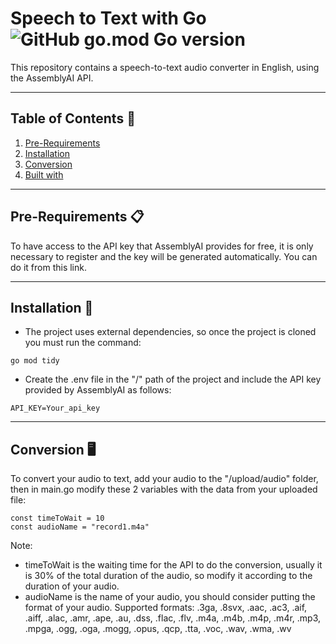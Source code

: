 # Speech to Text with Go ![GitHub go.mod Go version](https://img.shields.io/github/go-mod/go-version/ChrisCodeX/Speech-To-Text-Go)

This repository contains a speech-to-text audio converter in English, using the AssemblyAI API.

---

## **Table of Contents** 📖  
1. [Pre-Requirements](#pre-requirements-)
2. [Installation](#installation-)
3. [Conversion](#Conversion-desktop_computer)
4. [Built with](#websocket-)

---
## **Pre-Requirements** 📋  
To have access to the API key that AssemblyAI provides for free, it is only necessary to register and the key will be generated automatically. You can do it from this link.

---

## **Installation** 🔧 
- The project uses external dependencies, so once the project is cloned you must run the command:
```
go mod tidy
```
- Create the .env file in the "/" path of the project and include the API key provided by AssemblyAI as follows:
```
API_KEY=Your_api_key
```
---  

## **Conversion** :desktop_computer: 
To convert your audio to text, add your audio to the "/upload/audio" folder, then in main.go modify these 2 variables with the data from your uploaded file:
```
const timeToWait = 10
const audioName = "record1.m4a"
```
Note: 
- timeToWait is the waiting time for the API to do the conversion, usually it is 30% of the total duration of the audio, so modify it according to the duration of your audio.
- audioName is the name of your audio, you should consider putting the format of your audio.
Supported formats: .3ga, .8svx, .aac, .ac3, .aif, .aiff, .alac, .amr, .ape, .au, .dss, .flac, .flv, .m4a, .m4b, .m4p, .m4r, .mp3, .mpga, .ogg, .oga, .mogg, .opus, .qcp, .tta, .voc, .wav, .wma, .wv